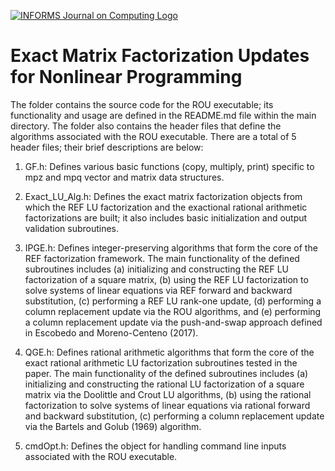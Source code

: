 [![INFORMS Journal on Computing Logo](https://INFORMSJoC.github.io/logos/INFORMS_Journal_on_Computing_Header.jpg)](https://pubsonline.informs.org/journal/ijoc)

# Exact Matrix Factorization Updates for Nonlinear Programming

The folder contains the source code for the ROU executable; its functionality and usage are defined in the README.md file within the main directory. The folder also contains the header files that define the algorithms associated with the ROU executable. There are a total of 5 header files; their brief descriptions are below:

1. GF.h: Defines various basic functions (copy, multiply, print) specific to mpz and mpq vector and matrix data structures.

2. Exact_LU_Alg.h: Defines the exact matrix factorization objects from which the REF LU factorization and the exactional rational arithmetic factorizations are built; it also includes basic initialization and output validation subroutines.

3. IPGE.h: Defines integer-preserving algorithms that form the core of the REF factorization framework. The main functionality of the defined subroutines includes (a) initializing and constructing the REF LU factorization of a square matrix, (b) using the REF LU factorization to solve systems of linear equations via REF forward and backward substitution, (c) performing a REF LU rank-one update, (d) performing a column replacement update via the ROU algorithms, and (e) performing a column replacement update via the push-and-swap approach defined in Escobedo and Moreno-Centeno (2017).

4. QGE.h: Defines rational arithmetic algorithms that form the core of the exact rational arithmetic LU factorization subroutines tested in the paper. The main functionality of the defined subroutines includes (a) initializing and constructing the rational LU factorization of a square matrix via the Doolittle and Crout LU algorithms, (b) using the rational factorization to solve systems of linear equations via rational forward and backward substitution, (c) performing a column replacement update via the Bartels and Golub (1969) algorithm.

5. cmdOpt.h: Defines the object for handling command line inputs associated with the ROU executable. 
